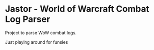 # Jastor - World of Warcraft Combat Log Parser

Project to parse WoW combat logs.

Just playing around for funsies

